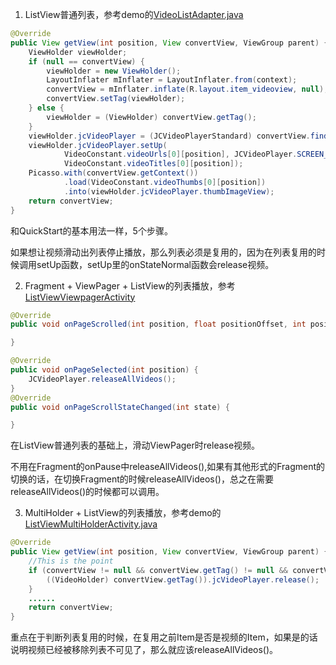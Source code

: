 1. ListView普通列表，参考demo的[VideoListAdapter.java](https://github.com/lipangit/JieCaoVideoPlayer/blob/develop/app/src/main/java/fm/jiecao/jiecaovideoplayer/VideoListAdapter.java)

```java
@Override
public View getView(int position, View convertView, ViewGroup parent) {
    ViewHolder viewHolder;
    if (null == convertView) {
        viewHolder = new ViewHolder();
        LayoutInflater mInflater = LayoutInflater.from(context);
        convertView = mInflater.inflate(R.layout.item_videoview, null);
        convertView.setTag(viewHolder);
    } else {
        viewHolder = (ViewHolder) convertView.getTag();
    }
    viewHolder.jcVideoPlayer = (JCVideoPlayerStandard) convertView.findViewById(R.id.videoplayer);
    viewHolder.jcVideoPlayer.setUp(
            VideoConstant.videoUrls[0][position], JCVideoPlayer.SCREEN_LAYOUT_LIST,
            VideoConstant.videoTitles[0][position]);
    Picasso.with(convertView.getContext())
            .load(VideoConstant.videoThumbs[0][position])
            .into(viewHolder.jcVideoPlayer.thumbImageView);
    return convertView;
}
```
和QuickStart的基本用法一样，5个步骤。

如果想让视频滑动出列表停止播放，那么列表必须是复用的，因为在列表复用的时候调用setUp函数，setUp里的onStateNormal函数会release视频。

2. Fragment + ViewPager + ListView的列表播放，参考[ListViewViewpagerActivity](https://github.com/lipangit/JieCaoVideoPlayer/blob/develop/app/src/main/java/fm/jiecao/jiecaovideoplayer/ListViewViewpagerActivity.java)

```java
@Override
public void onPageScrolled(int position, float positionOffset, int positionOffsetPixels) {

}

@Override
public void onPageSelected(int position) {
    JCVideoPlayer.releaseAllVideos();
}
@Override
public void onPageScrollStateChanged(int state) {

}
```

在ListView普通列表的基础上，滑动ViewPager时release视频。

不用在Fragment的onPause中releaseAllVideos(),如果有其他形式的Fragment的切换的话，在切换Fragment的时候releaseAllVideos()，总之在需要releaseAllVideos()的时候都可以调用。

3. MultiHolder + ListView的列表播放，参考demo的[ListViewMultiHolderActivity.java](https://github.com/lipangit/JieCaoVideoPlayer/blob/develop/app/src/main/java/fm/jiecao/jiecaovideoplayer/ListViewMultiHolderActivity.java)

```java
@Override
public View getView(int position, View convertView, ViewGroup parent) {
    //This is the point
    if (convertView != null && convertView.getTag() != null && convertView.getTag() instanceof VideoHolder) {
        ((VideoHolder) convertView.getTag()).jcVideoPlayer.release();
    }
    ......
    return convertView;
}
```

重点在于判断列表复用的时候，在复用之前Item是否是视频的Item，如果是的话说明视频已经被移除列表不可见了，那么就应该releaseAllVideos()。